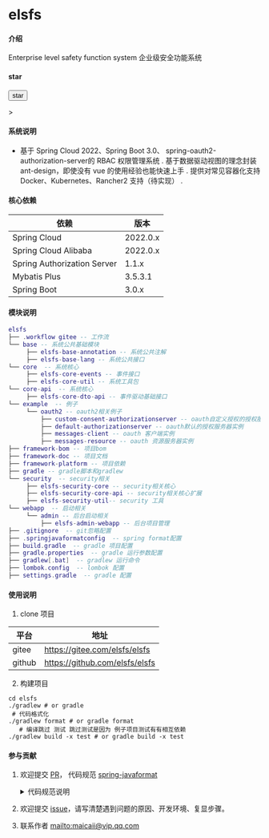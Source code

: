# elsfs

#### 介绍
Enterprise level safety function system
企业级安全功能系统

#### star
<form method="post" about="https://gitee.com/elsfs/elsfs/star">
  <input type="submit" value="star" />
</form>>

 

#### 系统说明
- 基于 Spring Cloud 2022、Spring Boot 3.0、 spring-oauth2-authorization-server的 RBAC 权限管理系统
. 基于数据驱动视图的理念封装 ant-design，即使没有 vue 的使用经验也能快速上手
. 提供对常见容器化支持 Docker、Kubernetes、Rancher2 支持（待实现）
.

#### 核心依赖
| 依赖                         | 版本      |
|-----------------------------|----------|
| Spring Cloud                | 2022.0.x |
| Spring Cloud Alibaba        | 2022.0.x |
| Spring Authorization Server | 1.1.x    |
| Mybatis Plus	               | 3.5.3.1  |
| Spring Boot                 | 3.0.x    |



#### 模块说明
```lua
elsfs
├── .workflow gitee -- 工作流
└── base -- 系统公共基础模块
     ├── elsfs-base-annotation -- 系统公共注解
     ├── elsfs-base-lang -- 系统公共接口
└── core  -- 系统核心
     ├── elsfs-core-events -- 事件接口
     ├── elsfs-core-util -- 系统工具包
└── core-api  -- 系统核心
     ├── elsfs-core-dto-api -- 事件驱动基础接口
└── example  -- 例子
     └── oauth2 -- oauth2相关例子
         ├── custom-consent-authorizationserver -- oauth自定义授权的授权服务器实例
         ├── default-authorizationserver -- oauth默认的授权服务器实例
         ├── messages-client -- oauth 客户端实例
         ├── messages-resource -- oauth 资源服务器实例
├── framework-bom -- 项目bom
├── framework-doc -- 项目文档
├── framework-platform -- 项目依赖
├── gradle -- gradle脚本和gradlew
└── security  -- security相关
     ├── elsfs-security-core -- security相关核心
     ├── elsfs-security-core-api -- security相关核心扩展
     ├── elsfs-security-util-- security 工具
└── webapp  -- 启动相关
     └── admin -- 后台启动相关
         ├── elsfs-admin-webapp -- 后台项目管理
├── .gitignore  -- git忽略配置
├── .springjavaformatconfig  -- spring format配置
├── build.gradle  -- gradle 项目配置
├── gradle.properties  -- gradle 运行参数配置
├── gradlew[.bat]  -- gradlew 运行命令
├── lombok.config  -- lombok 配置
├── settings.gradle  -- gradle 配置

```

#### 使用说明
1.  clone 项目

| 平台     | 地址                             |
|--------|--------------------------------|
| gitee  | https://gitee.com/elsfs/elsfs  |
| github | https://github.com/elsfs/elsfs |
2. 构建项目

```shell
cd elsfs
./gradlew # or gradle
 # 代码格式化
./gradlew format # or gradle format
   # 编译跳过 测试 跳过测试是因为 例子项目测试有有相互依赖
./gradlew build -x test # or gradle build -x test

```


#### 参与贡献
1. 欢迎提交 [PR](https://gitee.com/elsfs/elsfs/pulls)，
   代码规范 [spring-javaformat](https://github.com/spring-io/spring-javaformat)
   <details>
    <summary>代码规范说明</summary>

    1. 由于 <a href="https://github.com/spring-io/spring-javaformat" target="_blank">spring-javaformat</a>
       强制所有代码按照指定格式排版，未按此要求提交的代码将不能通过合并（打包）
    2. 如果使用 IntelliJ IDEA
       开发，请安装自动格式化软件 <a href="https://repo1.maven.org/maven2/io/spring/javaformat/spring-javaformat-intellij-idea-plugin/" target="_blank">
       spring-javaformat-intellij-idea-plugin</a>
    3. 其他开发工具，请参考 <a href="https://github.com/spring-io/spring-javaformat" target="_blank">spring-javaformat</a>
       说明，或`提交代码前`在项目根目录运行下列命令（需要开发者电脑支持`gradle(w)`命令）进行代码格式化
       ```shell
       ./gradlew format
       # or
       gradle format
       ```
   </details>

2. 欢迎提交 [issue](https://gitee.com/elsfs/elsfs/issues)，请写清楚遇到问题的原因、开发环境、复显步骤。

3. 联系作者 <a href="mailto:maicaii@vip.qq.com">mailto:maicaii@vip.qq.com</a>

